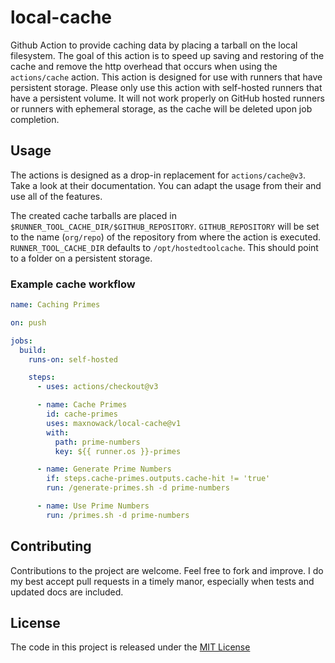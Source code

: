 # local-cache

Github Action to provide caching data by placing a tarball on the local filesystem. The goal of this action is to speed up saving and restoring of the cache and remove the http overhead that occurs when using the `actions/cache` action.
This action is designed for use with runners that have persistent storage. Please only use this action with self-hosted runners that have a persistent volume. It will not work properly on GitHub hosted runners or runners with ephemeral storage, as the cache will be deleted upon job completion.

## Usage

The actions is designed as a drop-in replacement for `actions/cache@v3`. Take a look at their documentation. You can adapt the usage from their and use all of the features.

The created cache tarballs are placed in `$RUNNER_TOOL_CACHE_DIR/$GITHUB_REPOSITORY`.
`GITHUB_REPOSITORY` will be set to the name (`org/repo`) of the repository from where the action is executed.
`RUNNER_TOOL_CACHE_DIR` defaults to `/opt/hostedtoolcache`. This should point to a folder on a persistent storage.

### Example cache workflow

```yaml
name: Caching Primes

on: push

jobs:
  build:
    runs-on: self-hosted

    steps:
      - uses: actions/checkout@v3

      - name: Cache Primes
        id: cache-primes
        uses: maxnowack/local-cache@v1
        with:
          path: prime-numbers
          key: ${{ runner.os }}-primes

      - name: Generate Prime Numbers
        if: steps.cache-primes.outputs.cache-hit != 'true'
        run: /generate-primes.sh -d prime-numbers

      - name: Use Prime Numbers
        run: /primes.sh -d prime-numbers
```

## Contributing

Contributions to the project are welcome. Feel free to fork and improve. I do my best accept pull requests in a timely manor, especially when tests and updated docs are included.

## License

The code in this project is released under the [MIT License](LICENSE)
